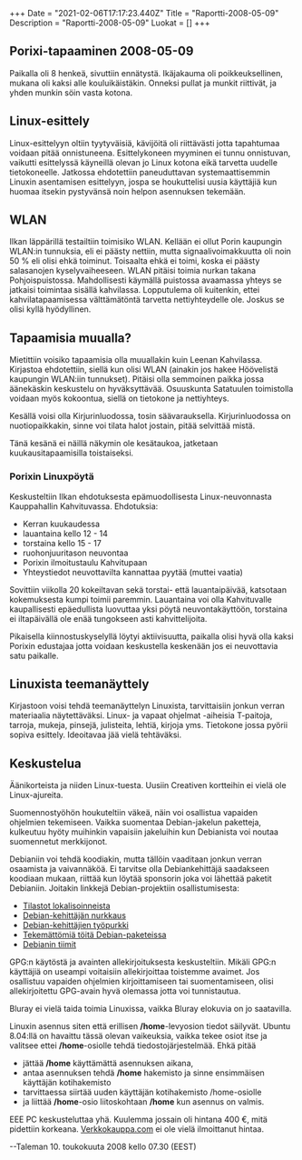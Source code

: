 +++
Date = "2021-02-06T17:17:23.440Z"
Title = "Raportti-2008-05-09"
Description = "Raportti-2008-05-09"
Luokat = []
+++

Porixi-tapaaminen 2008-05-09
----------------------------

Paikalla oli 8 henkeä, sivuttiin ennätystä. Ikäjakauma oli
poikkeuksellinen, mukana oli kaksi alle kouluikäistäkin. Onneksi pullat
ja munkit riittivät, ja yhden munkin söin vasta kotona.

Linux-esittely
--------------

Linux-esittelyyn oltiin tyytyväisiä, kävijöitä oli riittävästi jotta
tapahtumaa voidaan pitää onnistuneena. Esittelykoneen myyminen ei tunnu
onnistuvan, vaikutti esittelyssä käyneillä olevan jo Linux kotona eikä
tarvetta uudelle tietokoneelle. Jatkossa ehdotettiin paneuduttavan
systemaattisemmin Linuxin asentamisen esittelyyn, jospa se houkuttelisi
uusia käyttäjiä kun huomaa itsekin pystyvänsä noin helpon asennuksen
tekemään.

WLAN
----

Ilkan läppärillä testailtiin toimisiko WLAN. Kellään ei ollut Porin
kaupungin WLAN:in tunnuksia, eli ei päästy nettiin, mutta
signaalivoimakkuutta oli noin 50 % eli olisi ehkä toiminut. Toisaalta
ehkä ei toimi, koska ei päästy salasanojen kyselyvaiheeseen. WLAN
pitäisi toimia nurkan takana Pohjoispuistossa. Mahdollisesti käymällä
puistossa avaamassa yhteys se jatkaisi toimintaa sisällä kahvilassa.
Lopputulema oli kuitenkin, ettei kahvilatapaamisessa välttämätöntä
tarvetta nettiyhteydelle ole. Joskus se olisi kyllä hyödyllinen.

Tapaamisia muualla?
-------------------

Mietittiin voisiko tapaamisia olla muuallakin kuin Leenan Kahvilassa.
Kirjastoa ehdotettiin, siellä kun olisi WLAN (ainakin jos hakee
Höövelistä kaupungin WLAN:iin tunnukset). Pitäisi olla semmoinen paikka
jossa äänekäskin keskustelu on hyväksyttävää. Osuuskunta Satatuulen
toimistolla voidaan myös kokoontua, siellä on tietokone ja nettiyhteys.

Kesällä voisi olla Kirjurinluodossa, tosin säävarauksella.
Kirjurinluodossa on nuotiopaikkakin, sinne voi tilata halot jostain,
pitää selvittää mistä.

Tänä kesänä ei näillä näkymin ole kesätaukoa, jatketaan
kuukausitapaamisilla toistaiseksi.

### Porixin Linuxpöytä

Keskusteltiin Ilkan ehdotuksesta epämuodollisesta Linux-neuvonnasta
Kauppahallin Kahvituvassa. Ehdotuksia:

-   Kerran kuukaudessa
-   lauantaina kello 12 - 14
-   torstaina kello 15 - 17
-   ruohonjuuritason neuvontaa
-   Porixin ilmoitustaulu Kahvitupaan
-   Yhteystiedot neuvottavilta kannattaa pyytää (muttei vaatia)

Sovittiin viikolla 20 kokeiltavan sekä torstai- että lauantaipäivää,
katsotaan kokemuksesta kumpi toimii paremmin. Lauantaina voi olla
Kahvituvalle kaupallisesti epäedullista luovuttaa yksi pöytä
neuvontakäyttöön, torstaina ei iltapäivällä ole enää tungokseen asti
kahvittelijoita.

Pikaisella kiinnostuskyselyllä löytyi aktiivisuutta, paikalla olisi hyvä
olla kaksi Porixin edustajaa jotta voidaan keskustella keskenään jos ei
neuvottavia satu paikalle.

Linuxista teemanäyttely
-----------------------

Kirjastoon voisi tehdä teemanäyttelyn Linuxista, tarvittaisiin jonkun
verran materiaalia näytettäväksi. Linux- ja vapaat ohjelmat -aiheisia
T-paitoja, tarroja, mukeja, pinsejä, julisteita, lehtiä, kirjoja yms.
Tietokone jossa pyörii sopiva esittely. Ideoitavaa jää vielä tehtäväksi.

Keskustelua
-----------

Äänikorteista ja niiden Linux-tuesta. Uusiin Creativen kortteihin ei
vielä ole Linux-ajureita.

Suomennostyöhön houkuteltiin väkeä, näin voi osallistua vapaiden
ohjelmien tekemiseen. Vaikka suomentaa Debian-jakelun paketteja,
kulkeutuu hyöty muihinkin vapaisiin jakeluihin kun Debianista voi noutaa
suomennetut merkkijonot.

Debianiin voi tehdä koodiakin, mutta tällöin vaaditaan jonkun verran
osaamista ja vaivannäköä. Ei tarvitse olla Debiankehittäjä saadakseen
koodiaan mukaan, riittää kun löytää sponsorin joka voi lähettää paketit
Debianiin. Joitakin linkkejä Debian-projektiin osallistumisesta:

-   [Tilastot
    lokalisoinneista](http://d-i.alioth.debian.org/l10n-stats/)
-   [Debian-kehittäjän nurkkaus](http://www.de.debian.org/devel/)
-   [Debian-kehittäjien työpurkki](http://www.de.debian.org/devel/todo/)
-   [Tekemättömiä töitä
    Debian-paketeissa](http://www.de.debian.org/devel/wnpp/)
-   [Debianin tiimit](http://wiki.debian.org/Teams)

GPG:n käytöstä ja avainten allekirjoituksesta keskusteltiin. Mikäli
GPG:n käyttäjiä on useampi voitaisiin allekirjoittaa toistemme avaimet.
Jos osallistuu vapaiden ohjelmien kirjoittamiseen tai suomentamiseen,
olisi allekirjoitettu GPG-avain hyvä olemassa jotta voi tunnistautua.

Bluray ei vielä taida toimia Linuxissa, vaikka Bluray elokuvia on jo
saatavilla.

Linuxin asennus siten että erillisen **/home**-levyosion tiedot
säilyvät. Ubuntu 8.04:llä on havaittu tässä olevan vaikeuksia, vaikka
tekee osiot itse ja valitsee ettei **/home**-osiolle tehdä
tiedostojärjestelmää. Ehkä pitää

-   jättää **/home** käyttämättä asennuksen aikana,
-   antaa asennuksen tehdä **/home** hakemisto ja sinne ensimmäisen
    käyttäjän kotihakemisto
-   tarvittaessa siirtää uuden käyttäjän kotihakemisto /home-osiolle
-   ja liittää **/home**-osio liitoskohtaan **/home** kun asennus on
    valmis.

EEE PC keskusteluttaa yhä. Kuulemma jossain oli hintana 400 €, mitä
pidettiin korkeana.
[Verkkokauppa.com](http://www.verkkokauppa.com/popups/prodinfo.php?id=19133)
ei ole vielä ilmoittanut hintaa.

--Taleman 10. toukokuuta 2008 kello 07.30 (EEST)


